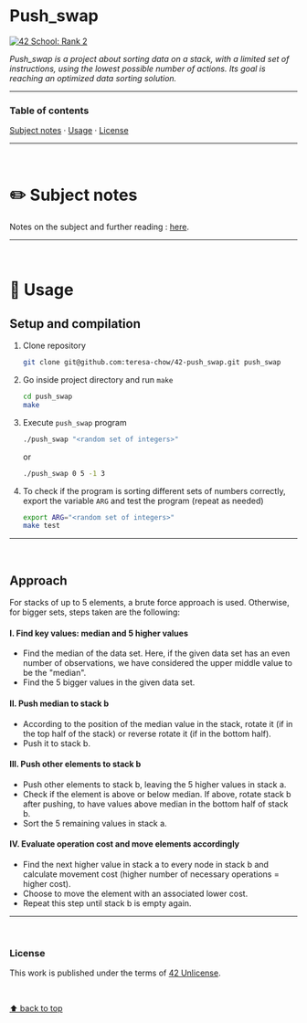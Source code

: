 # Push_swap
[![42 School: Rank 2](https://img.shields.io/badge/42%20School-Rank%202-%2315bbbb)](https://www.42network.org/)

_Push_swap is a project about sorting data on a stack, with a limited set of instructions, using the lowest possible number of actions. Its goal is reaching an optimized data sorting solution._

___


### Table of contents
[Subject notes](#pencil2-subject-notes) · [Usage](#compass-usage) · [License](#license)

___

</br>

# :pencil2: Subject notes

Notes on the subject and further reading : [here](https://github.com/teresa-chow/42-push_swap/wiki).

___

</br>

# :compass: Usage
## Setup and compilation

1. Clone repository
    ```bash
    git clone git@github.com:teresa-chow/42-push_swap.git push_swap
    ```

2. Go inside project directory and run `make`
    ```bash
    cd push_swap
    make
    ```

3. Execute `push_swap` program
    ```bash
    ./push_swap "<random set of integers>"
    ```
    or
   ```bash
   ./push_swap 0 5 -1 3
   ```
   
4. To check if the program is sorting different sets of numbers correctly, export the variable `ARG` and test the program (repeat as needed)
   ```bash
   export ARG="<random set of integers>"
   make test
   ```

___

</br>

## Approach

For stacks of up to 5 elements, a brute force approach is used.
Otherwise, for bigger sets, steps taken are the following:

#### I. Find key values: median and 5 higher values
- Find the median of the data set. Here, if the given data set has an even number of observations, we have considered the upper middle value to be the "median".
- Find the 5 bigger values in the given data set.

#### II. Push median to stack b
- According to the position of the median value in the stack, rotate it (if in the top half of the stack) or reverse rotate it (if in the bottom half).
- Push it to stack b.

#### III. Push other elements to stack b
- Push other elements to stack b, leaving the 5 higher values in stack a.
- Check if the element is above or below median. If above, rotate stack b after pushing, to have values above median in the bottom half of stack b.
- Sort the 5 remaining values in stack a.

#### IV. Evaluate operation cost and move elements accordingly
- Find the next higher value in stack a to every node in stack b and calculate movement cost (higher number of necessary operations = higher cost).
- Choose to move the element with an associated lower cost.
- Repeat this step until stack b is empty again.

___

</br>

### License
This work is published under the terms of [42 Unlicense](./LICENSE).

</br>

[⬆ back to top](#push_swap)
